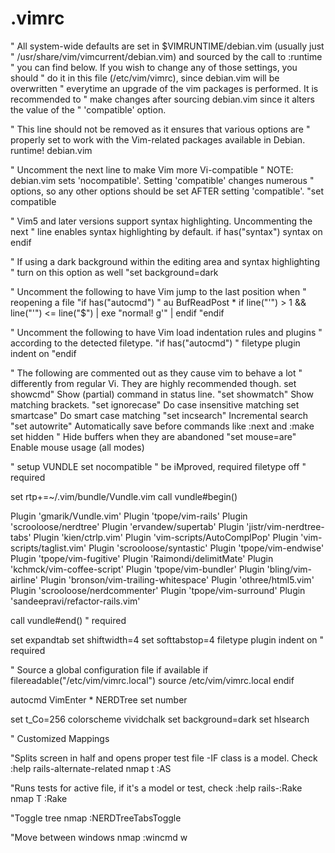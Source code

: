 .vimrc
======
" All system-wide defaults are set in $VIMRUNTIME/debian.vim (usually just
" /usr/share/vim/vimcurrent/debian.vim) and sourced by the call to :runtime
" you can find below.  If you wish to change any of those settings, you should
" do it in this file (/etc/vim/vimrc), since debian.vim will be overwritten
" everytime an upgrade of the vim packages is performed.  It is recommended to
" make changes after sourcing debian.vim since it alters the value of the
" 'compatible' option.

" This line should not be removed as it ensures that various options are
" properly set to work with the Vim-related packages available in Debian.
runtime! debian.vim

" Uncomment the next line to make Vim more Vi-compatible
" NOTE: debian.vim sets 'nocompatible'.  Setting 'compatible' changes numerous
" options, so any other options should be set AFTER setting 'compatible'.
"set compatible

" Vim5 and later versions support syntax highlighting. Uncommenting the next
" line enables syntax highlighting by default.
if has("syntax")
  syntax on
endif

" If using a dark background within the editing area and syntax highlighting
" turn on this option as well
"set background=dark

" Uncomment the following to have Vim jump to the last position when
" reopening a file
"if has("autocmd")
"  au BufReadPost * if line("'\") > 1 && line("'\") <= line("$") | exe "normal! g'\" | endif
"endif

" Uncomment the following to have Vim load indentation rules and plugins
" according to the detected filetype.
"if has("autocmd")
"  filetype plugin indent on
"endif

" The following are commented out as they cause vim to behave a lot
" differently from regular Vi. They are highly recommended though.
set showcmd" Show (partial) command in status line.
"set showmatch" Show matching brackets.
"set ignorecase" Do case insensitive matching
set smartcase" Do smart case matching
"set incsearch" Incremental search
"set autowrite" Automatically save before commands like :next and :make
set hidden             " Hide buffers when they are abandoned
"set mouse=are" Enable mouse usage (all modes)

" setup VUNDLE
set nocompatible              " be iMproved, required
filetype off                  " required
 
set rtp+=~/.vim/bundle/Vundle.vim
call vundle#begin()

Plugin 'gmarik/Vundle.vim'
Plugin 'tpope/vim-rails'
Plugin 'scrooloose/nerdtree'
Plugin 'ervandew/supertab'
Plugin 'jistr/vim-nerdtree-tabs'
Plugin 'kien/ctrlp.vim'
Plugin 'vim-scripts/AutoComplPop'
Plugin 'vim-scripts/taglist.vim'
Plugin 'scrooloose/syntastic'
Plugin 'tpope/vim-endwise'
Plugin 'tpope/vim-fugitive'
Plugin 'Raimondi/delimitMate'
Plugin 'kchmck/vim-coffee-script'
Plugin 'tpope/vim-bundler'
Plugin 'bling/vim-airline'
Plugin 'bronson/vim-trailing-whitespace'
Plugin 'othree/html5.vim'
Plugin 'scrooloose/nerdcommenter'
Plugin 'tpope/vim-surround'
Plugin 'sandeepravi/refactor-rails.vim'

call vundle#end()            " required

set expandtab
set shiftwidth=4
set softtabstop=4
filetype plugin indent on    " required

" Source a global configuration file if available
if filereadable("/etc/vim/vimrc.local")
  source /etc/vim/vimrc.local
endif

autocmd VimEnter * NERDTree
set number

set t_Co=256
colorscheme vividchalk
set background=dark
set hlsearch


" Customized Mappings

"Splits screen in half and opens proper test file -IF class is a model. Check :help rails-alternate-related
nmap <Leader>t :AS<CR>

"Runs tests for active file, if it's a model or test, check :help rails-:Rake
nmap <Leader>T :Rake<CR>

"Toggle tree
nmap <F2> :NERDTreeTabsToggle<CR>

"Move between windows
nmap <F3> :wincmd w<CR>

